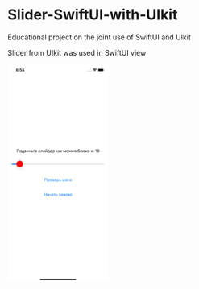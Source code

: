 # Slider-SwiftUI-with-UIkit
Educational project on the joint use of SwiftUI and UIkit

Slider from UIkit was used in SwiftUI view

<img src="https://github.com/seregious/Slider-SwiftUI-with-UIkit/blob/main/2022-05-04_18-56-02.png" width="200" />
